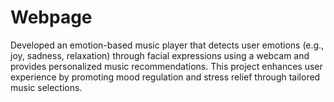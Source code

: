 # Webpage
Developed an emotion-based music player that detects user emotions (e.g., joy, sadness, relaxation) through facial expressions using a webcam and provides personalized music recommendations. This project enhances user experience by promoting mood regulation and stress relief through tailored music selections.
